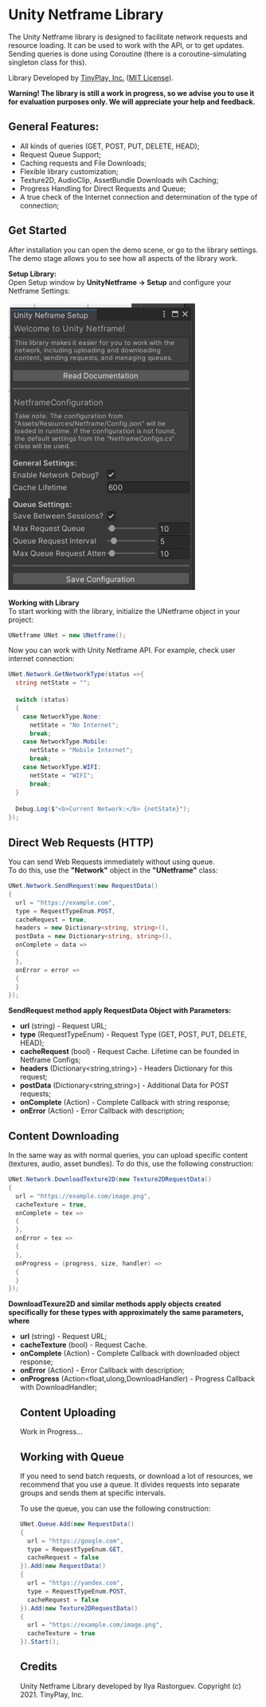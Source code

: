 # Unity Netframe Library
The Unity Netframe library is designed to facilitate network requests and resource loading. It can be used to work with the API, or to get updates. Sending queries is done using Coroutine (there is a coroutine-simulating singleton class for this).

Library Developed by <a href="https://tinydev.ru/">TinyPlay, Inc.</a> (<a href="https://github.com/TinyPlay/UnityNeframe/blob/main/LICENSE">MIT License</a>).

<b>Warning! The library is still a work in progress, so we advise you to use it for evaluation purposes only. We will appreciate your help and feedback.</b>

## General Features:
* All kinds of queries (GET, POST, PUT, DELETE, HEAD);
* Request Queue Support;
* Caching requests and File Downloads;
* Flexible library customization;
* Texture2D, AudioClip, AssetBundle Downloads wih Caching;
* Progress Handling for Direct Requests and Queue;
* A true check of the Internet connection and determination of the type of connection;

## Get Started
After installation you can open the demo scene, or go to the library settings. The demo stage allows you to see how all aspects of the library work.

<b>Setup Library:</b><br/>
Open Setup window by <b>UnityNetframe -> Setup</b> and configure your Netframe Settings:<br/><br/>
<img src="https://github.com/TinyPlay/UnityNeframe/blob/develop/setup.png?raw=true" />

<b>Working with Library</b><br/>
To start working with the library, initialize the UNetframe object in your project:
```csharp
UNetframe UNet = new UNetframe();
```

Now you can work with Unity Netframe API. For example, check user internet connection:
```csharp
UNet.Network.GetNetworkType(status =>{
  string netState = "";
  
  switch (status)
  {
    case NetworkType.None:
      netState = "No Internet";
      break;
    case NetworkType.Mobile:
      netState = "Mobile Internet";
      break;
    case NetworkType.WIFI:
      netState = "WIFI";
      break;
  }
  
  Debug.Log($"<b>Current Network:</b> {netState}");
});
```

## Direct Web Requests (HTTP)
You can send Web Requests immediately without using queue.<br/>
To do this, use the <b>"Network"</b> object in the <b>"UNetframe"</b> class:
```csharp
UNet.Network.SendRequest(new RequestData()
{
  url = "https://example.com",
  type = RequestTypeEnum.POST,
  cacheRequest = true,
  headers = new Dictionary<string, string>(),
  postData = new Dictionary<string, string>(),
  onComplete = data =>
  {
  },
  onError = error =>
  {
  }
});
```

<b>SendRequest method apply RequestData Object with Parameters:</b>
* <b>url</b> (string) - Request URL;
* <b>type</b> (RequestTypeEnum) - Request Type (GET, POST, PUT, DELETE, HEAD);
* <b>cacheRequest</b> (bool) - Request Cache. Lifetime can be founded in Netframe Configs;
* <b>headers</b> (Dictionary<string,string>) - Headers Dictionary for this request;
* <b>postData</b> (Dictionary<string,string>) - Additional Data for POST requests;
* <b>onComplete</b> (Action<string>) - Complete Callback with string response;
* <b>onError</b> (Action<string>) - Error Callback with description;


## Content Downloading
In the same way as with normal queries, you can upload specific content (textures, audio, asset bundles). To do this, use the following construction:
```csharp
UNet.Network.DownloadTexture2D(new Texture2DRequestData()
{
  url = "https://example.com/image.png",
  cacheTexture = true,
  onComplete = tex =>
  {
  },
  onError = tex =>
  {
  },
  onProgress = (progress, size, handler) =>
  {
  }
});
```
  
<b>DownloadTexure2D and similar methods apply objects created specifically for these types with approximately the same parameters, where</b>
* <b>url</b> (string) - Request URL;
* <b>cacheTexture</b> (bool) - Request Cache.
* <b>onComplete</b> (Action<object>) - Complete Callback with downloaded object response;
* <b>onError</b> (Action<string>) - Error Callback with description;
* <b>onProgress</b> (Action<float,ulong,DownloadHandler) - Progress Callback with DownloadHandler;

## Content Uploading
Work in Progress...

## Working with Queue
If you need to send batch requests, or download a lot of resources, we recommend that you use a queue. It divides requests into separate groups and sends them at specific intervals.
  
To use the queue, you can use the following construction:
```csharp
UNet.Queue.Add(new RequestData()
{
  url = "https://google.com",
  type = RequestTypeEnum.GET,
  cacheRequest = false
}).Add(new RequestData()
{
  url = "https://yandex.com",
  type = RequestTypeEnum.POST,
  cacheRequest = false
}).Add(new Texture2DRequestData()
{
  url = "https://example.com/image.png",
  cacheTexture = true
}).Start();
```

## Credits
Unity Netframe Library developed by Ilya Rastorguev.
Copyright (c) 2021. TinyPlay, Inc.
